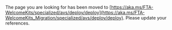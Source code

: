 The page you are looking for has been moved to [https://aka.ms/FTA-WelcomeKits/specialized/avs/deploy/deploy](https://aka.ms/FTA-WelcomeKits_Migration/specialized/avs/deploy/deploy). Please update your references.
